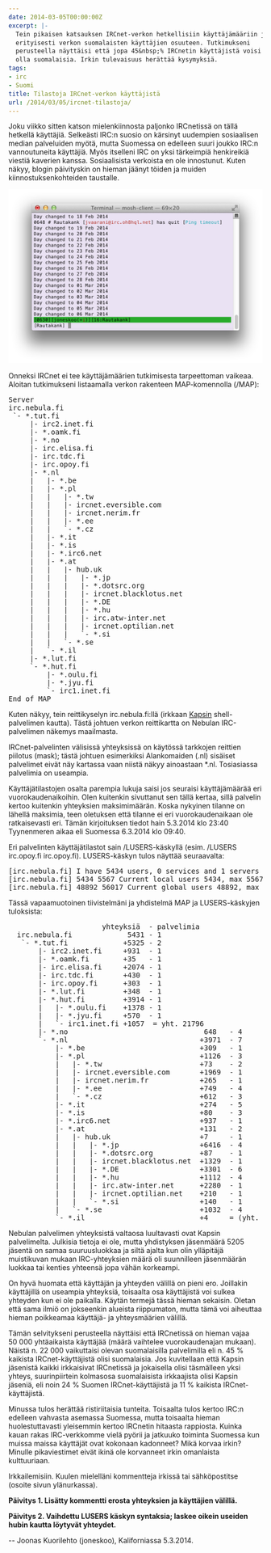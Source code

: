 ```yaml
---
date: 2014-03-05T00:00:00Z
excerpt: |-
  Tein pikaisen katsauksen IRCnet-verkon hetkellisiin käyttäjämääriin ja
  erityisesti verkon suomalaisten käyttäjien osuuteen. Tutkimukseni
  perusteella näyttäisi että jopa 45&nbsp;% IRCnetin käyttäjistä voisi
  olla suomalaisia. Irkin tulevaisuus herättää kysymyksiä.
tags:
- irc
- Suomi
title: Tilastoja IRCnet-verkon käyttäjistä
url: /2014/03/05/ircnet-tilastoja/
---
```


Joku viikko sitten katson mielenkiinnosta paljonko IRCnetissä on tällä hetkellä
käyttäjiä. Selkeästi IRC:n suosio on kärsinyt uudempien sosiaalisen median
palveluiden myötä, mutta Suomessa on edelleen suuri joukko IRC:n vannoutuneita
käyttäjiä. Myös itselleni IRC on yksi tärkeimpiä henkireikiä viestiä kaverien
kanssa. Sosiaalisista verkoista en ole innostunut. Kuten näkyy, blogin
päivityskin on hieman jäänyt töiden ja muiden kiinnostuksenkohteiden taustalle.

<!--more-->

![Irssi](/blog/img/irssi.png "irssi. Irkissä on hiljaista.")

Onneksi IRCnet ei tee käyttäjämäärien tutkimisesta tarpeettoman vaikeaa.
Aloitan tutkimukseni listaamalla verkon rakenteen MAP-komennolla (/MAP):

<pre>
Server 
irc.nebula.fi 
 `- *.tut.fi 
     |- irc2.inet.fi 
     |- *.oamk.fi 
     |- *.no 
     |- irc.elisa.fi 
     |- irc.tdc.fi 
     |- irc.opoy.fi 
     |- *.nl 
     |   |- *.be 
     |   |- *.pl 
     |   |   |- *.tw 
     |   |   |- ircnet.eversible.com 
     |   |   |- ircnet.nerim.fr 
     |   |   |- *.ee 
     |   |   `- *.cz 
     |   |- *.it 
     |   |- *.is 
     |   |- *.irc6.net 
     |   |- *.at 
     |   |   |- hub.uk 
     |   |   |   |- *.jp 
     |   |   |   |- *.dotsrc.org 
     |   |   |   |- ircnet.blacklotus.net 
     |   |   |   |- *.DE 
     |   |   |   |- *.hu 
     |   |   |   |- irc.atw-inter.net 
     |   |   |   |- ircnet.optilian.net 
     |   |   |   `- *.si 
     |   |   `- *.se 
     |   `- *.il 
     |- *.lut.fi 
     `- *.hut.fi 
         |- *.oulu.fi 
         |- *.jyu.fi 
         `- irc1.inet.fi 
End of MAP 
</pre>

Kuten näkyy, tein reittikyselyn irc.nebula.fi:llä (irkkaan [Kapsin][kapsi]
shell-palvelimen kautta). Tästä johtuen verkon reittikartta on Nebulan
IRC-palvelimen näkemys maailmasta.

IRCnet-palvelinten välisissä yhteyksissä on käytössä tarkkojen reittien piilotus (mask); tästä johtuen esimerkiksi Alankomaiden (.nl) sisäiset palvelimet eivät näy kartassa vaan niistä näkyy ainoastaan *.nl. Tosiasiassa palvelimia on useampia.

Käyttäjätilastojen osalta parempia lukuja saisi jos seuraisi käyttäjämäärää eri
vuorokaudenaikoihin. Olen kuitenkin sivuttanut sen tällä kertaa, sillä palvelin
kertoo kuitenkin yhteyksien maksimimäärän. Koska nykyinen tilanne on lähellä
maksimia, teen oletuksen että tilanne ei eri vuorokaudenaikaan ole
ratkaisevasti eri. Tämän kirjoituksen tiedot hain 5.3.2014 klo 23:40
Tyynenmeren aikaa eli Suomessa 6.3.2014 klo 09:40.

Eri palvelinten käyttäjätilastot sain /LUSERS-käskyllä (esim. /LUSERS
irc.opoy.fi irc.opoy.fi). LUSERS-käskyn tulos näyttää seuraavalta:

<pre>
[irc.nebula.fi] I have 5434 users, 0 services and 1 servers
[irc.nebula.fi] 5434 5567 Current local users 5434, max 5567
[irc.nebula.fi] 48892 56017 Current global users 48892, max 56017
</pre>

Tässä vapaamuotoinen tiivistelmäni ja yhdistelmä MAP ja LUSERS-käskyjen
tuloksista:

<pre>
                      yhteyksiä  - palvelimia
  irc.nebula.fi             5431 - 1
   `- *.tut.fi             +5325 - 2
       |- irc2.inet.fi     +931  - 1
       |- *.oamk.fi        +35   - 1
       |- irc.elisa.fi     +2074 - 1
       |- irc.tdc.fi       +430  - 1
       |- irc.opoy.fi      +303  - 1
       |- *.lut.fi         +348  - 1
       |- *.hut.fi         +3914 - 1
       |   |- *.oulu.fi    +1378 - 1
       |   |- *.jyu.fi     +570  - 1
       |   `- irc1.inet.fi +1057  = yht. 21796
       |- *.no                                648   - 4
       `- *.nl                               +3971  - 7
           |- *.be                           +309   - 1
           |- *.pl                           +1126  - 3
           |   |- *.tw                       +73    - 2
           |   |- ircnet.eversible.com       +1969  - 1
           |   |- ircnet.nerim.fr            +265   - 1
           |   |- *.ee                       +749   - 4
           |   `- *.cz                       +612   - 3
           |- *.it                           +274   - 5
           |- *.is                           +80    - 3
           |- *.irc6.net                     +937   - 1
           |- *.at                           +131   - 2
           |   |- hub.uk                     +7     - 1
           |   |   |- *.jp                   +6416  - 4
           |   |   |- *.dotsrc.org           +87    - 1
           |   |   |- ircnet.blacklotus.net  +1329  - 1
           |   |   |- *.DE                   +3301  - 6
           |   |   |- *.hu                   +1112  - 4
           |   |   |- irc.atw-inter.net      +2280  - 1
           |   |   |- ircnet.optilian.net    +210   - 1
           |   |   `- *.si                   +140   - 1
           |   `- *.se                       +1032  - 4
           `- *.il                           +4     = (yht. 27062)
</pre>

Nebulan palvelimen yhteyksistä valtaosa luultavasti ovat Kapsin palvelimelta.
Julkisia tietoja ei ole, mutta yhdistyksen jäsenmäärä 5205 jäsentä on samaa
suuruusluokkaa ja siltä ajalta kun olin ylläpitäjä muistikuvan mukaan
IRC-yhteyksien määrä oli suunnilleen jäsenmäärän luokkaa tai kenties yhteensä
jopa vähän korkeampi.

On hyvä huomata että käyttäjän ja yhteyden välillä on pieni ero. Joillakin
käyttäjillä on useampia yhteyksiä, toisaalta osa käyttäjistä voi sulkea
yhteyden kun ei ole paikalla. Käytän termejä tässä hieman sekaisin. Oletan että
sama ilmiö on jokseenkin alueista riippumaton, mutta tämä voi aiheuttaa hieman
poikkeamaa käyttäjä- ja yhteysmäärien välillä.

Tämän selvitykseni perusteella näyttäisi että IRCnetissä on hieman vajaa
50&nbsp;000 yhtäaikaista käyttäjää (määrä vaihtelee vuorokaudenajan mukaan).
Näistä n. 22&nbsp;000 vaikuttaisi olevan suomalaisilla palvelimilla eli n.
45&nbsp;% kaikista IRCnet-käyttäjistä olisi suomalaisia. Jos kuvitellaan että
Kapsin jäsenistä kaikki irkkaisivat IRCnetissä ja jokaisella olisi täsmälleen
yksi yhteys, suurinpiirtein kolmasosa suomalaisista irkkaajista olisi Kapsin
jäseniä, eli noin 24&nbsp;% Suomen IRCnet-käyttäjistä ja 11&nbsp;% kaikista
IRCnet-käyttäjistä.

Minussa tulos herättää ristiriitaisia tunteita. Toisaalta tulos kertoo IRC:n
edelleen vahvasta asemassa Suomessa, mutta toisaalta hieman huolestuttavasti
yleisemmin kertoo IRCnetin hitaasta rappiosta. Kuinka kauan rakas IRC-verkkomme
vielä pyörii ja jatkuuko toiminta Suomessa kun muissa maissa käyttäjät ovat
kokonaan kadonneet? Mikä korvaa irkin? Minulle pikaviestimet eivät ikinä ole
korvanneet irkin omanlaista kulttuuriaan.

Irkkailemisiin. Kuulen mielelläni kommentteja irkissä tai sähköpostitse (osoite sivun ylänurkassa).

**Päivitys 1. Lisätty kommentti erosta yhteyksien ja käyttäjien välillä.**

**Päivitys 2. Vaihdettu LUSERS käskyn syntaksia; laskee oikein useiden hubin
kautta löytyvät yhteydet.**

-- Joonas Kuorilehto (joneskoo), Kaliforniassa 5.3.2014.

[kapsi]: http://www.kapsi.fi/ (Kapsi Internet-käyttäjät ry)